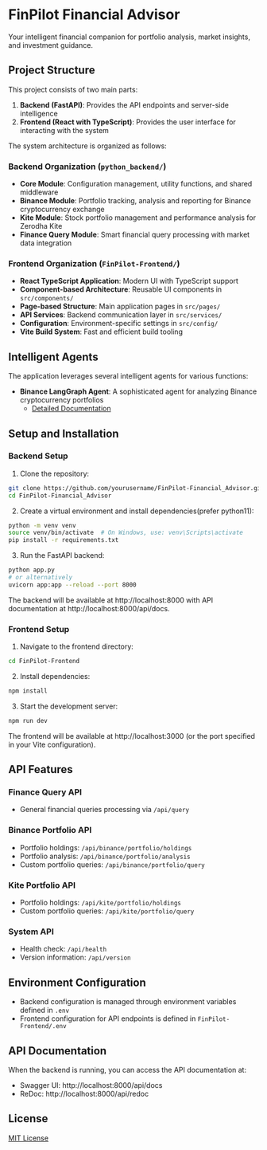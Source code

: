 # FinPilot Financial Advisor

Your intelligent financial companion for portfolio analysis, market insights, and investment guidance.

## Project Structure

This project consists of two main parts:

1. **Backend (FastAPI)**: Provides the API endpoints and server-side intelligence
2. **Frontend (React with TypeScript)**: Provides the user interface for interacting with the system

The system architecture is organized as follows:

### Backend Organization (`python_backend/`)
- **Core Module**: Configuration management, utility functions, and shared middleware
- **Binance Module**: Portfolio tracking, analysis and reporting for Binance cryptocurrency exchange
- **Kite Module**: Stock portfolio management and performance analysis for Zerodha Kite
- **Finance Query Module**: Smart financial query processing with market data integration

### Frontend Organization (`FinPilot-Frontend/`)
- **React TypeScript Application**: Modern UI with TypeScript support
- **Component-based Architecture**: Reusable UI components in `src/components/`
- **Page-based Structure**: Main application pages in `src/pages/`
- **API Services**: Backend communication layer in `src/services/`
- **Configuration**: Environment-specific settings in `src/config/`
- **Vite Build System**: Fast and efficient build tooling

## Intelligent Agents

The application leverages several intelligent agents for various functions:

- **Binance LangGraph Agent**: A sophisticated agent for analyzing Binance cryptocurrency portfolios
  - [Detailed Documentation](python_backend/binance/agents/query_agent/README.md)

## Setup and Installation

### Backend Setup

1. Clone the repository:
```bash
git clone https://github.com/yourusername/FinPilot-Financial_Advisor.git
cd FinPilot-Financial_Advisor
```

2. Create a virtual environment and install dependencies(prefer python11):
```bash
python -m venv venv
source venv/bin/activate  # On Windows, use: venv\Scripts\activate
pip install -r requirements.txt
```

3. Run the FastAPI backend:
```bash
python app.py
# or alternatively
uvicorn app:app --reload --port 8000
```

The backend will be available at http://localhost:8000 with API documentation at http://localhost:8000/api/docs.

### Frontend Setup

1. Navigate to the frontend directory:
```bash
cd FinPilot-Frontend
```

2. Install dependencies:
```bash
npm install
```

3. Start the development server:
```bash
npm run dev
```

The frontend will be available at http://localhost:3000 (or the port specified in your Vite configuration).

## API Features

### Finance Query API
- General financial queries processing via `/api/query`

### Binance Portfolio API
- Portfolio holdings: `/api/binance/portfolio/holdings`
- Portfolio analysis: `/api/binance/portfolio/analysis`
- Custom portfolio queries: `/api/binance/portfolio/query`

### Kite Portfolio API
- Portfolio holdings: `/api/kite/portfolio/holdings`
- Custom portfolio queries: `/api/kite/portfolio/query`

### System API
- Health check: `/api/health`
- Version information: `/api/version`

## Environment Configuration

- Backend configuration is managed through environment variables defined in `.env`
- Frontend configuration for API endpoints is defined in `FinPilot-Frontend/.env`

## API Documentation

When the backend is running, you can access the API documentation at:
- Swagger UI: http://localhost:8000/api/docs
- ReDoc: http://localhost:8000/api/redoc

## License

[MIT License](LICENSE) 
